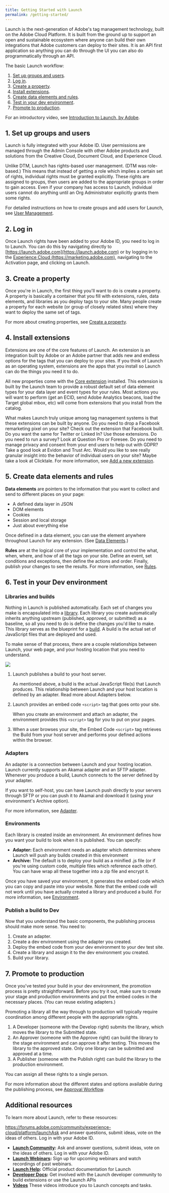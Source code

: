 ```yaml
---
title: Getting Started with Launch
permalink: /getting-started/
---
```


Launch is the next-generation of Adobe's tag management technology, built on the Adobe Cloud Platform. It is built from the ground up to support an open and sustainable ecosystem where anyone can build their own integrations that Adobe customers can deploy to their sites. It is an API first application so anything you can do through the UI you can also do programmatically through an API.

The basic Launch workflow:

1.  [Set up groups and users](#setup).
2.  [Log in](#login).
3.  [Create a property](#create).
4.  [Install extensions](#install).
5.  [Create data elements and rules](#element-rule).
6.  [Test in your dev environment](#test).
7.  [Promote to production](#promote).

For an introductory video, see [Introduction to Launch, by Adobe](videos.md).

## <a name="setup"></a>1\. Set up groups and users

Launch is fully integrated with your Adobe ID. User permissions are managed through the Admin Console with other Adobe products and solutions from the Creative Cloud, Document Cloud, and Experience Cloud.

Unlike DTM, Launch has rights-based user management. (DTM was role-based.) This means that instead of getting a role which implies a certain set of rights, individual rights must be granted explicitly. These rights are assigned to groups, then users are added to the appropriate groups in order to gain access. Even if your company has access to Launch, individual users cannot do anything until an Org Administrator explicitly grants them some rights.

For detailed instructions on how to create groups and add users for Launch, see [User Management](user-management.md).

## <a name="login"></a>2\. Log in

Once Launch rights have been added to your Adobe ID, you need to log in to Launch. You can do this by navigating directly to [https://launch.adobe.com](https://launch.adobe.com) or by logging in to the [Experience Cloud (https://marketing.adobe.com)](https://marketing.adobe.com), navigating to the Activation page, and clicking on Launch.

## <a name="create"></a>3\. Create a property

Once you're in Launch, the first thing you'll want to do is create a property. A property is basically a container that you fill with extensions, rules, data elements, and libraries as you deploy tags to your site. Many people create a property for each website (or group of closely related sites) where they want to deploy the same set of tags.

For more about creating properties, see [Create a property](properties.md).

## <a name="install"></a>4\. Install extensions

Extensions are one of the core features of Launch. An extension is an integration built by Adobe or an Adobe partner that adds new and endless options for the tags that you can deploy to your sites. If you think of Launch as an operating system, extensions are the apps that you install so Launch can do the things you need it to do.

All new properties come with the [Core extension](c_extension-dtm.md) installed. This extension is built by the Launch team to provide a robust default set of data element types for your data layer and event types for your rules. Most actions you will want to perform (get an ECID, send Adobe Analytics beacons, load the Target global mbox, etc) will come from extensions that you install from the catalog.

What makes Launch truly unique among tag management systems is that these extensions can be built by anyone. Do you need to drop a Facebook remarketing pixel on your site? Check out the extension that Facebook built. Do you want the same for Twitter or Linked In? Use those extensions. Do you need to run a survey? Look at Question Pro or Foresee. Do you need to manage privacy and consent from your end users to help out with GDPR? Take a good look at Evidon and Trust Arc. Would you like to see really granular insight into the behavior of individual users on your site? Maybe take a look at Clicktale. For more information, see [Add a new extension](extensions.md).

## <a name="element-rule"></a>5\. Create data elements and rules

**Data elements** are pointers to the information that you want to collect and send to different places on your page:

*   A defined data layer in JSON
*   DOM elements
*   Cookies
*   Session and local storage
*   Just about everything else

Once defined in a data element, you can use the element anywhere throughout Launch for any extension. (See [Data Elements](data-elements.md).)

**Rules** are at the logical core of your implementation and control the what, when, where, and how of all the tags on your site. Define an event, set conditions and exceptions, then define the actions and order. Finally, publish your changes to see the results. For more information, see [Rules](rules.md).

## <a name="test"></a>6\. Test in your Dev environment

### Libraries and builds

Nothing in Launch is published automatically. Each set of changes you make is encapsulated into a [library](library.md). Each library you create automatically inherits anything upstream (published, approved, or submitted) as a baseline, so all you need to do is define the changes you'd like to make. This library serves as the blueprint for a [build](build.md). A build is the actual set of JavaScript files that are deployed and used.

To make sense of that process, there are a couple relationships between Launch, your web page, and your hosting location that you need to understand.

![](../images/loop.png)

1.  Launch publishes a build to your host server.

    As mentioned above, a build is the actual JavaScript file(s) that Launch produces. This relationship between Launch and your host location is defined by an adapter. Read more about Adapters below.

2.  Launch provides an embed code `<script>` tag that goes onto your site.

    When you create an environment and attach an adapter, the environment provides this `<script>` tag for you to put on your pages.

3.  When a user browses your site, the Embed Code `<script>` tag retrieves the Build from your host server and performs your defined actions within the browser.

### Adapters

An adapter is a connection between Launch and your hosting location. Launch currently supports an Akamai adapter and an SFTP adapter. Whenever you produce a build, Launch connects to the server defined by your adapter.

If you want to self-host, you can have Launch push directly to your servers through SFTP or you can push it to Akamai and download it (using your environment's Archive option).

For more information, see [Adapter](adapter.md).

### Environments

Each library is created inside an environment. An environment defines how you want your build to look when it is published. You can specify:

*   **Adapter:** Each environment needs an adapter which determines where Launch will push any builds created in this environment
*   **Archive:** The default is to deploy your build as a minified .js file (or if you're using custom code, multiple files which reference each other). You can have wrap all these together into a zip file and encrypt it.

Once you have saved your environment, it generates the embed code which you can copy and paste into your website. Note that the embed code will not work until you have actually created a library and produced a build. For more information, see [Environment](environment-overview.md).

### Publish a build to Dev

Now that you understand the basic components, the publishing process should make more sense. You need to:

1.  Create an adapter.
2.  Create a dev environment using the adapter you created.
3.  Deploy the embed code from your dev environment to your dev test site.
4.  Create a library and assign it to the dev environment you created.
5.  Build your library.

## <a name="promote"></a>7\. Promote to production

Once you've tested your build in your dev environment, the promotion process is pretty straightforward. Before you try it out, make sure to create your stage and production environments and put the embed codes in the necessary places. (You can reuse existing adapters.)

Promoting a library all the way through to production will typically require coordination among different people with the appropriate rights.

1.  A Developer (someone with the Develop right) submits the library, which moves the library to the Submitted state.
2.  An Approver (someone with the Approve right) can build the library to the stage environment and can approve it after testing. This moves the library to the approved state. Only one library can be submitted and approved at a time.
3.  A Publisher (someone with the Publish right) can build the library to the production environment.

You can assign all these rights to a single person.

For more information about the different states and options available during the publishing process, see [Approval Workflow](approval-workflow.html#concept_76DA6874DBCF4302A33A46BC49BE3D9B "The Approval workflow refers to the process of creating libraries, testing builds, and approving them for production.").

## <a name="resources"></a>Additional resources

To learn more about Launch, refer to these resources:

https://forums.adobe.com/community/experience-cloud/platform/launchAsk and answer questions, submit ideas, vote on the ideas of others. Log in with your Adobe ID.

*   **[Launch Community](https://forums.adobe.com/community/experience-cloud/platform/launch):** Ask and answer questions, submit ideas, vote on the ideas of others. Log in with your Adobe ID.
*   **[Launch Webinars](https://adobe.com/go/launchme):** Sign up for upcoming webinars and watch recordings of past webinars.
*   **[Launch Help](https://marketing.adobe.com/resources/help/en_US/experience-cloud/launch/):** Official product documentation for Launch
*   **[Developer Docs](http://developer.adobelaunch.com/):** Get involved with the Launch developer community to build extensions or use the Launch APIs
*   **[Videos](videos.html)**
    These videos introduce you to Launch concepts and tasks.
